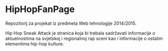 # HipHopFanPage

Repozitorij za projekat iz predmeta Web tehnologije 2014/2015.

Hip Hop Sneak Attack je stranica koja bi trebala sadržavati informacije o aktuelnostima na svjetskoj i regionalnoj rap sceni kao i informacije o ostalim elementima hip-hop kulture.
